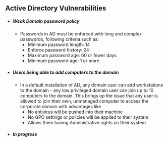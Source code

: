 ## Active Directory Vulnerabilities 

* ##### Weak Domain password policy
    * Passwords in AD must be enforced with long and complex passwords, following criteria such as:
        * Minimum password length: 14
        * Enforce password history: 24
        * Maximum password age: 60 or fewer days
        * Minimum password age: 1 or more
* ##### Users being able to add computers to the domain
    * In a default installation of AD, any domain user can add workstations to the domain - any low privileged domain user can join up to 10 computers to the domain. This brings up the issue that any user is allowed to join their own, unmanaged computer to access the corporate domain with advantages like
        * No antivirus will be pushed into their machine
        * No GPO settings or policies will be applied to their system
        * Allows them having Administrative rights on their system
* ##### _In progress_


